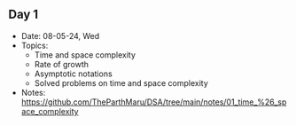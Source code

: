 ## Day 1
- Date: 08-05-24, Wed
- Topics:
    - Time and space complexity
    - Rate of growth
    - Asymptotic notations
    - Solved problems on time and space complexity
- Notes: https://github.com/TheParthMaru/DSA/tree/main/notes/01_time_%26_space_complexity